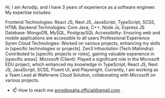 Hi, I am Avrodip, and I have 3 years of experience as a software engineer. My expertise includes:

Frontend Technologies: React JS, Next JS, JavaScript, TypeScript, SCSS, HTML
Backend Technologies: Core Java, C++, Node Js, Express JS
Database: MongoDB, MySQL, PostgraySQL
Accessibility: Ensuring web and mobile applications are accessible to all users
Professional Experience
Syren Cloud Technologies: Worked on various projects, enhancing my skills in [specific technologies or projects].
Zen3 Infosolution (Tech Mahindra): Contributed to [specific projects or roles], gaining valuable experience in [specific areas].
Microsoft (Client): Played a significant role in the Microsoft EDU project, which enhanced my knowledge in TypeScript, React JS, Next JS, JavaScript, SCSS, Fluent UI, and Playwright.
Currently, I am working as a Team Lead at Waferwire Cloud Solution, collaborating with Microsoft on various projects.
- 📫 How to reach me avrodipsaha.official@gmail.com .

<!---
Avrodipsaha/Avrodipsaha is a ✨ special ✨ repository because its `README.md` (this file) appears on your GitHub profile.
You can click the Preview link to take a look at your changes.
--->
